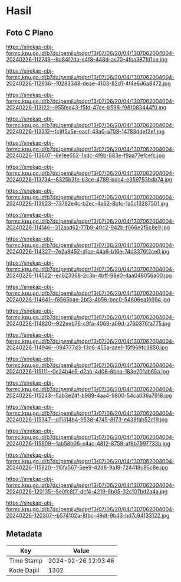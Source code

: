 # Hasil

## Foto C Plano

https://sirekap-obj-formc.kpu.go.id/b7dc/pemilu/pdpr/13/07/06/20/04/1307062004004-20240226-112749--9d84f2da-c4f8-448d-ac70-4fca387fd1ce.jpg

https://sirekap-obj-formc.kpu.go.id/b7dc/pemilu/pdpr/13/07/06/20/04/1307062004004-20240226-112936--10283348-deae-4103-82d1-4f4e6d6a8472.jpg

https://sirekap-obj-formc.kpu.go.id/b7dc/pemilu/pdpr/13/07/06/20/04/1307062004004-20240226-113122--955fea43-f5fd-47ce-b598-f981083444f0.jpg

https://sirekap-obj-formc.kpu.go.id/b7dc/pemilu/pdpr/13/07/06/20/04/1307062004004-20240226-113312--fc9f5a5e-eacf-43a0-a708-14783ddef2e1.jpg

https://sirekap-obj-formc.kpu.go.id/b7dc/pemilu/pdpr/13/07/06/20/04/1307062004004-20240226-113607--6e1ee552-1adc-4f9b-883e-f9aa77efcefc.jpg

https://sirekap-obj-formc.kpu.go.id/b7dc/pemilu/pdpr/13/07/06/20/04/1307062004004-20240226-113734--6325b3fe-b3ce-4789-bdc4-e359793bdb74.jpg

https://sirekap-obj-formc.kpu.go.id/b7dc/pemilu/pdpr/13/07/06/20/04/1307062004004-20240226-113923--73782e4c-b2ec-4a62-8bfc-1a5c13287501.jpg

https://sirekap-obj-formc.kpu.go.id/b7dc/pemilu/pdpr/13/07/06/20/04/1307062004004-20240226-114146--312aad62-77b8-40c2-942b-f066e2f6c8e9.jpg

https://sirekap-obj-formc.kpu.go.id/b7dc/pemilu/pdpr/13/07/06/20/04/1307062004004-20240226-114327--7e2a8452-d1ae-44a6-b16e-74d3376f2ce0.jpg

https://sirekap-obj-formc.kpu.go.id/b7dc/pemilu/pdpr/13/07/06/20/04/1307062004004-20240226-114522--ec623368-2c3b-4bff-98e0-daa048056a00.jpg

https://sirekap-obj-formc.kpu.go.id/b7dc/pemilu/pdpr/13/07/06/20/04/1307062004004-20240226-114641--f8565bae-2bf3-4b56-bec0-54806ea16994.jpg

https://sirekap-obj-formc.kpu.go.id/b7dc/pemilu/pdpr/13/07/06/20/04/1307062004004-20240226-114820--922eeb76-c9fa-4069-a09d-a760376fa775.jpg

https://sirekap-obj-formc.kpu.go.id/b7dc/pemilu/pdpr/13/07/06/20/04/1307062004004-20240226-114946--094777d3-13c6-455a-aae1-15f969fc3850.jpg

https://sirekap-obj-formc.kpu.go.id/b7dc/pemilu/pdpr/13/07/06/20/04/1307062004004-20240226-115111--0e24b4e5-d2ab-4d08-8bea-183e201ab65a.jpg

https://sirekap-obj-formc.kpu.go.id/b7dc/pemilu/pdpr/13/07/06/20/04/1307062004004-20240226-115243--5ab3e24f-b989-4aa4-9800-54ca036a7918.jpg

https://sirekap-obj-formc.kpu.go.id/b7dc/pemilu/pdpr/13/07/06/20/04/1307062004004-20240226-115347--d11314b4-9538-4745-8173-e438fab52c19.jpg

https://sirekap-obj-formc.kpu.go.id/b7dc/pemilu/pdpr/13/07/06/20/04/1307062004004-20240226-115609--1ab58b06-e4ac-4812-8759-af6b7997733b.jpg

https://sirekap-obj-formc.kpu.go.id/b7dc/pemilu/pdpr/13/07/06/20/04/1307062004004-20240226-115920--115fa567-5ee9-42d8-9a18-724418c86c8e.jpg

https://sirekap-obj-formc.kpu.go.id/b7dc/pemilu/pdpr/13/07/06/20/04/1307062004004-20240226-120135--5e0fc8f7-dcf4-4219-8b05-32c107bd2a4a.jpg

https://sirekap-obj-formc.kpu.go.id/b7dc/pemilu/pdpr/13/07/06/20/04/1307062004004-20240226-120307--b574102a-8fbc-49df-9b43-bd7c94133122.jpg


## Metadata

| Key        | Value               |
| ---------- | ------------------- |
| Time Stamp | 2024-02-26 12:03:46 |
| Kode Dapil | 1302                |



